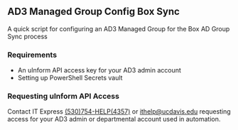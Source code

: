 ## AD3 Managed Group Config Box Sync

A quick script for configuring an AD3 Managed Group for the Box AD Group Sync process

### Requirements

- An uInform API access key for your AD3 admin account
- Setting up PowerShell Secrets vault 

### Requesting uInform API Access

Contact IT Express [(530)754-HELP(4357)](tel:5307544357) or [ithelp@ucdavis.edu](mailto:ithelp@ucdavis.edu) requesting access for your AD3 admin or departmental account used in automation. 